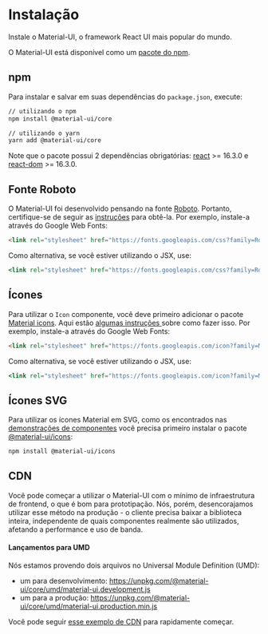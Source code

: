 # Instalação

<p class="description">Instale o Material-UI, o framework React UI mais popular do mundo.</p>

O Material-UI está disponível como um [pacote do npm](https://www.npmjs.com/package/@material-ui/core).

## npm

Para instalar e salvar em suas dependências do `package.json`, execute:

```sh
// utilizando o npm
npm install @material-ui/core

// utilizando o yarn
yarn add @material-ui/core
```

Note que o pacote possui 2 dependências obrigatórias: [react](https://www.npmjs.com/package/react) >= 16.3.0 e [react-dom](https://www.npmjs.com/package/react-dom) >= 16.3.0.

## Fonte Roboto

O Material-UI foi desenvolvido pensando na fonte [Roboto](https://fonts.google.com/specimen/Roboto). Portanto, certifique-se de seguir as [instruções](/style/typography/#general) para obtê-la. Por exemplo, instale-a através do Google Web Fonts:

```html
<link rel="stylesheet" href="https://fonts.googleapis.com/css?family=Roboto:300,400,500">
```

Como alternativa, se você estiver utilizando o JSX, use:

```jsx
<link rel="stylesheet" href="https://fonts.googleapis.com/css?family=Roboto:300,400,500" />
```

## Ícones

Para utilizar o `Icon` componente, você deve primeiro adicionar o pacote [Material icons](https://material.io/tools/icons/). Aqui estão [ algumas instruções ](/style/icons/#font-icons) sobre como fazer isso. Por exemplo, instale-a através do Google Web Fonts:

```html
<link rel="stylesheet" href="https://fonts.googleapis.com/icon?family=Material+Icons">
```

Como alternativa, se você estiver utilizando o JSX, use:

```jsx
<link rel="stylesheet" href="https://fonts.googleapis.com/icon?family=Material+Icons" />
```

## Ícones SVG

Para utilizar os ícones Material em SVG, como os encontrados nas [demonstrações de componentes](/demos/app-bar/) você precisa primeiro instalar o pacote [@material-ui/icons](https://www.npmjs.com/package/@material-ui/icons):

```sh
npm install @material-ui/icons
```

## CDN

Você pode começar a utilizar o Material-UI com o mínimo de infraestrutura de frontend, o que é bom para prototipação. Nós, porém, desencorajamos utilizar esse método na produção - o cliente precisa baixar a biblioteca inteira, independente de quais componentes realmente são utilizados, afetando a performance e uso de banda.

#### Lançamentos para UMD

Nós estamos provendo dois arquivos no Universal Module Definition (UMD):

- um para desenvolvimento: https://unpkg.com/@material-ui/core/umd/material-ui.development.js
- um para a produção: https://unpkg.com/@material-ui/core/umd/material-ui.production.min.js

Você pode seguir [esse exemplo de CDN](https://github.com/mui-org/material-ui/tree/next/examples/cdn) para rapidamente começar.